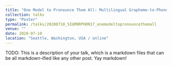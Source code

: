 ```yaml
---
title: "One Model to Pronounce Them All: Multilingual Grapheme-to-Phoneme Conversion With a Transformer Ensemble"
collection: talks
type: "Poster"
permalink: /talks/20200710_SIGMORPHON17_onemodeltopronouncethemall
venue: ""
date: 2020-07-10
location: "Seattle, Washington, USA / online"
---
```


TODO: This is a description of your talk, which is a markdown files that can be all markdown-ified like any other post. Yay markdown!

